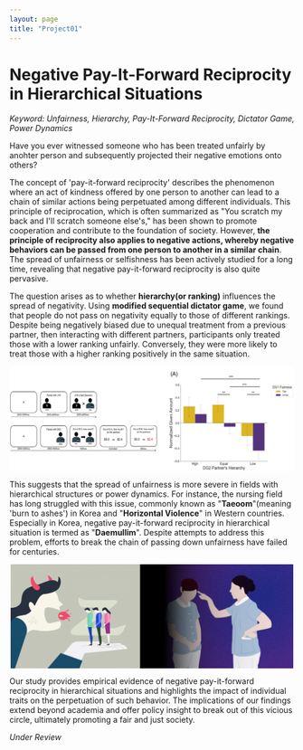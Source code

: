 ```yaml
---
layout: page
title: "Project01"
---
```


Negative Pay-It-Forward Reciprocity in Hierarchical Situations
=====
*Keyword: Unfairness, Hierarchy, Pay-It-Forward Reciprocity, Dictator Game, Power Dynamics*

Have you ever witnessed someone who has been treated unfairly by anohter person and subsequently projected their negative emotions onto others? 

The concept of 'pay-it-forward reciprocity' describes the phenomenon where an act of kindness offered by one person to another can lead to a chain of similar actions being perpetuated among different individuals. This principle of reciprocation, which is often summarized as "You scratch my back and I'll scratch someone else's," has been shown to promote cooperation and contribute to the foundation of society. However, **the principle of reciprocity also applies to negative actions, whereby negative behaviors can be passed from one person to another in a similar chain**. The spread of unfairness or selfishness has been actively studied for a long time, revealing that negative pay-it-forward reciprocity is also quite pervasive. 

The question arises as to whether **hierarchy(or ranking)** influences the spread of negativity. Using **modified sequential dictator game**, we found that people do not pass on negativity equally to those of different rankings. Despite being negatively biased due to unequal treatment from a previous partner, then interacting with different partners, participants only treated those with a lower ranking unfairly. Conversely, they were more likely to treat those with a higher ranking positively in the same situation. 

<center><img src="/photo/01_npif_rmanova.jpg" width=700 align="center"/></center>

This suggests that the spread of unfairness is more severe in fields with hierarchical structures or power dynamics. For instance, the nursing field has long struggled with this issue, commonly known as "**Taeoom**"(meaning 'burn to ashes') in Korea and "**Horizontal Violence**" in Western countries. Especially in Korea, negative pay-it-forward reciprocity in hierarchical situation is termed as "**Daemullim**". Despite attempts to address this problem, efforts to break the chain of passing down unfairness have failed for centuries.

<center><img src="/photo/01_npif_taeoom.jpg" width=500 align="center"/></center>

Our study provides empirical evidence of negative pay-it-forward reciprocity in hierarchical situations and highlights the impact of individual traits on the perpetuation of such behavior. The implications of our findings extend beyond academia and offer policy insight to break out of this vicious circle, ultimately promoting a fair and just society.

*Under Review*

